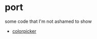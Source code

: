 # port

some code that I'm not ashamed to show

- [colorpicker](https://frellys.github.io/port/colorpicker.html)
